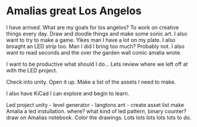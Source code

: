 # Amalias great Los Angelos
I have arrived.
What are my goals for los angelos? To work on creative things every day.
Draw and doodle things and make some sonic art. I also want to try to make a game. Yikes man
I have a lot on my plate. I also broaght an LED strip too. Man I did I bring too much? Probably not.
I also want to read seconds and the over the garden wall comic amalia wrote.

I want to be productive what should I do...
Lets review where we left off at with the LED project.

Check into unity. Open it up. Make a list of the assets I need to make.

I also have KiCad I can explore and begin to learn.

Led project
unity - level generator - langtons ant - create asset list
make Amalia a led instullation. where? what kind of led pattern, binary counter?
draw on Amalias notebook. Color the drawings.
Lots lots lots lots lots to do. 
